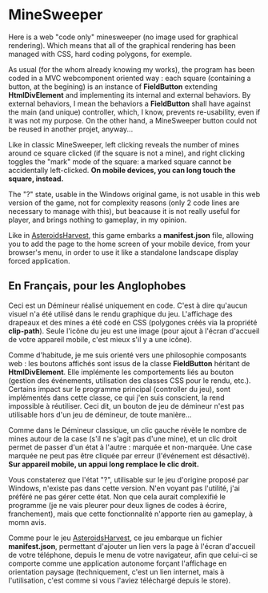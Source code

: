 # MineSweeper
Here is a web "code only" minesweeper (no image used for graphical rendering). Which means that all of the graphical rendering has been managed with CSS, hard coding polygons, for exemple.

As usual (for the whom already knowing my works), the program has been coded in a MVC webcomponent oriented way : each square (containing a button, at the begining) is an instance of **FieldButton** extending **HtmlDivElement** and implementing its internal and external behaviors. By external behaviors, I mean the behaviors a **FieldButton** shall have against the main (and unique) controller, which, I know, prevents re-usability, even if it was not my purpose. On the other hand, a MineSweeper button could not be reused in another projet, anyway...

Like in classic MineSweeper, left clicking reveals the number of mines around ce square clicked (if the square is not a mine), and right clicking toggles the "mark" mode of the square: a marked square cannot be accidentally left-clicked. **On mobile devices, you can long touch the square, instead.**

The "?" state, usable in the Windows original game, is not usable in this web version of the game, not for complexity reasons (only 2 code lines are necessary to manage with this), but beacause it is not really useful for player, and brings nothing to gameplay, in my opinion.

Like in [AsteroidsHarvest](https://github.com/thedwarf21/AsteroidsHarvest), this game embarks a **manifest.json** file, allowing you to add the page to the home screen of your mobile device, from your browser's menu, in order to use it like a standalone landscape display forced application.

## En Français, pour les Anglophobes
Ceci est un Démineur réalisé uniquement en code. C'est à dire qu'aucun visuel n'a été utilisé dans le rendu graphique du jeu. L'affichage des drapeaux et des mines a été codé en CSS (polygones créés via la propriété **clip-path**). Seule l'icône du jeu est une image (pour ajout à l'écran d'accueil de votre appareil mobile, c'est mieux s'il y a une icône).

Comme d'habitude, je me suis orienté vers une philosophie composants web : les boutons affichés sont issus de la classe **FieldButton** héritant de **HtmlDivElement**. Elle implémente les comportements liés au bouton (gestion des événements, utilisation des classes CSS pour le rendu, etc.). Certains impact sur le programme principal (controller du jeu), sont implémentés dans cette classe, ce qui j'en suis conscient, la rend impossible à réutiliser. Ceci dit, un bouton de jeu de démineur n'est pas utilisable hors d'un jeu de démineur, de toute manière...

Comme dans le Démineur classique, un clic gauche révèle le nombre de mines autour de la case (s'il ne s'agit pas d'une mine), et un clic droit permet de passer d'un état à l'autre : marquée et non-marquée. Une case marquée ne peut pas être cliquée par erreur (l'événement est désactivé). **Sur appareil mobile, un appui long remplace le clic droit.**

Vous constaterez que l'état "?", utilisable sur le jeu d'origine proposé par Windows, n'existe pas dans cette version. N'en voyant pas l'utilité, j'ai préféré ne pas gérer cette état. Non que cela aurait complexifié le programme (je ne vais pleurer pour deux lignes de codes à écrire, franchement), mais que cette fonctionnalité n'apporte rien au gameplay, à momn avis.

Comme pour le jeu [AsteroidsHarvest](https://github.com/thedwarf21/AsteroidsHarvest), ce jeu embarque un fichier **manifest.json**, permettant d'ajouter un lien vers la page à l'écran d'accueil de votre téléphone, depuis le menu de votre navigateur, afin que celui-ci se comporte comme une application autonome forçant l'affichage en orientation paysage (techniquement, c'est un lien internet, mais à l'utilisation, c'est comme si vous l'aviez téléchargé depuis le store).

